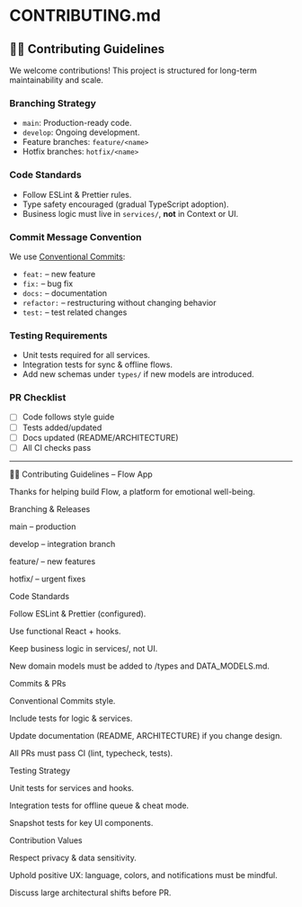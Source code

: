 
# CONTRIBUTING.md

## 👩‍💻 Contributing Guidelines

We welcome contributions! This project is structured for long-term maintainability and scale.

### Branching Strategy

* `main`: Production-ready code.
* `develop`: Ongoing development.
* Feature branches: `feature/<name>`
* Hotfix branches: `hotfix/<name>`

### Code Standards

* Follow ESLint & Prettier rules.
* Type safety encouraged (gradual TypeScript adoption).
* Business logic must live in `services/`, **not** in Context or UI.

### Commit Message Convention

We use [Conventional Commits](https://www.conventionalcommits.org/):

* `feat:` – new feature
* `fix:` – bug fix
* `docs:` – documentation
* `refactor:` – restructuring without changing behavior
* `test:` – test related changes

### Testing Requirements

* Unit tests required for all services.
* Integration tests for sync & offline flows.
* Add new schemas under `types/` if new models are introduced.

### PR Checklist

* [ ] Code follows style guide
* [ ] Tests added/updated
* [ ] Docs updated (README/ARCHITECTURE)
* [ ] All CI checks pass

---



👩‍💻 Contributing Guidelines – Flow App

Thanks for helping build Flow, a platform for emotional well-being.

Branching & Releases

main – production

develop – integration branch

feature/<name> – new features

hotfix/<name> – urgent fixes

Code Standards

Follow ESLint & Prettier (configured).

Use functional React + hooks.

Keep business logic in services/, not UI.

New domain models must be added to /types and DATA_MODELS.md.

Commits & PRs

Conventional Commits style.

Include tests for logic & services.

Update documentation (README, ARCHITECTURE) if you change design.

All PRs must pass CI (lint, typecheck, tests).

Testing Strategy

Unit tests for services and hooks.

Integration tests for offline queue & cheat mode.

Snapshot tests for key UI components.

Contribution Values

Respect privacy & data sensitivity.

Uphold positive UX: language, colors, and notifications must be mindful.

Discuss large architectural shifts before PR.